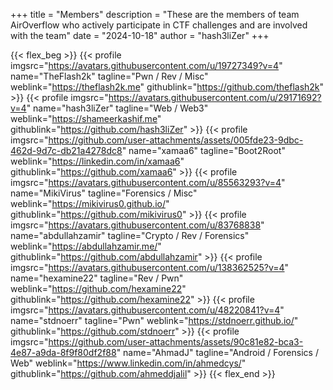 +++
title = "Members"
description = "These are the members of team AirOverflow who actively participate in CTF challenges and are involved with the team"
date = "2024-10-18"
author = "hash3liZer"
+++

{{< flex_beg >}}
    {{< profile imgsrc="https://avatars.githubusercontent.com/u/19727349?v=4" name="TheFlash2k" tagline="Pwn / Rev / Misc" weblink="https://theflash2k.me" githublink="https://github.com/theflash2k" >}}
    {{< profile imgsrc="https://avatars.githubusercontent.com/u/29171692?v=4" name="hash3liZer" tagline="Web / Web3" weblink="https://shameerkashif.me" githublink="https://github.com/hash3liZer" >}}
    {{< profile imgsrc="https://github.com/user-attachments/assets/005fde23-9dbc-462d-9d7c-db21a4278dc8" name="xamaa6" tagline="Boot2Root" weblink="https://linkedin.com/in/xamaa6" githublink="https://github.com/xamaa6" >}}
    {{< profile imgsrc="https://avatars.githubusercontent.com/u/85563293?v=4" name="MikiVirus" tagline="Forensics / Misc" weblink="https://mikivirus0.github.io/" githublink="https://github.com/mikivirus0" >}}
    {{< profile imgsrc="https://avatars.githubusercontent.com/u/83768838" name="abdullahzamir" tagline="Crypto / Rev / Forensics" weblink="https://abdullahzamir.me/" githublink="https://github.com/abdullahzamir" >}}
    {{< profile imgsrc="https://avatars.githubusercontent.com/u/138362525?v=4" name="hexamine22" tagline="Rev / Pwn" weblink="https://github.com/hexamine22" githublink="https://github.com/hexamine22" >}}
    {{< profile imgsrc="https://avatars.githubusercontent.com/u/48220841?v=4" name="stdnoerr" tagline="Pwn" weblink="https://stdnoerr.github.io/" githublink="https://github.com/stdnoerr" >}}
    {{< profile imgsrc="https://github.com/user-attachments/assets/90c81e82-bca3-4e87-a9da-8f9f80df2f88" name="AhmadJ" tagline="Android / Forensics / Web" weblink="https://www.linkedin.com/in/ahmedcys/" githublink="https://github.com/ahmeddjalil" >}}
{{< flex_end >}}